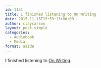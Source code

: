 ```yaml
---
id: 1131
title: I finished listening to On Writing
date: 2015-11-13T15:59:13+00:00
author: claycarson
layout: post-simple
categories: 
  - Audiobook
  - Media
format: aside
---
```

I finished listening to [On Writing](http://amazon.com/exec/obidos/ASIN/0743455967/claycarson0c-20).<!--more-->